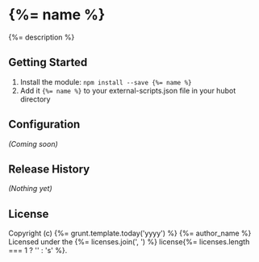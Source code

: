 # {%= name %}

{%= description %}

## Getting Started
1. Install the module: `npm install --save {%= name %}`
2. Add it `{%= name %}` to your external-scripts.json file in your hubot directory

## Configuration
_(Coming soon)_

## Release History
_(Nothing yet)_

## License
Copyright (c) {%= grunt.template.today('yyyy') %} {%= author_name %}
Licensed under the {%= licenses.join(', ') %} license{%= licenses.length === 1 ? '' : 's' %}.
